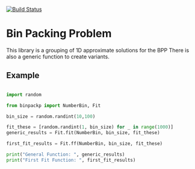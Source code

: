 
[![Build Status](https://travis-ci.org/ibigpapa/bin_packing_problem.svg?branch=master)](https://travis-ci.org/ibigpapa/bin_packing_problem)

# Bin Packing Problem

This library is a grouping of 1D approximate solutions for the BPP  There is also a generic function to create variants.

## Example

```python

import random

from binpackp import NumberBin, Fit

bin_size = random.randint(10,100)

fit_these = [random.randint(1, bin_size) for _ in range(1000)]
generic_results = Fit.fit(NumberBin, bin_size, fit_these)

first_fit_results = Fit.ff(NumberBin, bin_size, fit_these)

print("General Function: ", generic_results)
print("First Fit Function: ", first_fit_results)

